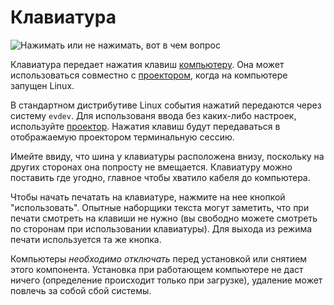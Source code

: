 # Клавиатура
![Нажимать или не нажимать, вот в чем вопрос](block:oc2r:keyboard)

Клавиатура передает нажатия клавиш [компьютеру](computer.md). Она может использоваться совместно с [проектором](projector.md), когда на компьютере запущен Linux.

В стандартном дистрибутиве Linux события нажатий передаются через систему `evdev`. Для использованя ввода без каких-либо настроек, используйте [проектор](projector.md). Нажатия клавиш будут передаваться в отображаемую проектором терминальную сессию.

Имейте ввиду, что шина у клавиатуры расположена внизу, поскольку на других сторонах она попросту не вмещается. Клавиатуру можно поставить где угодно, главное чтобы хватило кабеля до компьютера.

Чтобы начать печатать на клавиатуре, нажмите на нее кнопкой "использовать". Опытные наборщики текста могут заметить, что при печати смотреть на клавиши не нужно (вы свободно можете смотреть по сторонам при использовании клавиатуры). Для выхода из режима печати используется та же кнопка.

Компьютеры *необходимо отключать* перед установкой или снятием этого компонента. Установка при работающем компьютере не даст ничего (определение происходит только при загрузке), удаление может повлечь за собой сбой системы.